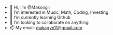 - 👋 Hi, I’m @Makoogli
- 👀 I’m interested in Music, Math, Coding, Investing
- 🌱 I’m currently learning Github
- 💞️ I’m looking to collaborate on anything
- 📫 My email: makagyn11@gmail.com

<!---
Makoogli/Makoogli is a ✨ special ✨ repository because its `README.md` (this file) appears on your GitHub profile.
You can click the Preview link to take a look at your changes.
--->
